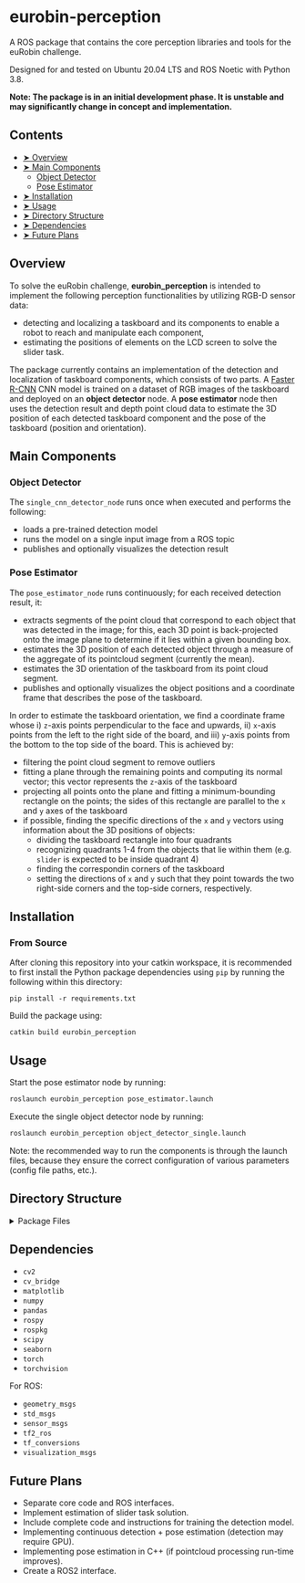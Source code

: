 # eurobin-perception

A ROS package that contains the core perception libraries and tools for the euRobin challenge.

Designed for and tested on Ubuntu 20.04 LTS and ROS Noetic with Python 3.8.

<b>Note: The package is in an initial development phase. It is unstable and may significantly change in concept and implementation.</b>

## Contents
- [➤ Overview](#overview)
- [➤ Main Components](#main-components)
    - [Object Detector](#object-detector)
    - [Pose Estimator](#pose-estimator)
- [➤ Installation](#installation)
- [➤ Usage](#usage)
- [➤ Directory Structure](#directory-structure)
- [➤ Dependencies](#dependencies)
- [➤ Future Plans](#future-plans)

## Overview

To solve the euRobin challenge, <b>eurobin_perception</b> is intended to implement the following perception functionalities by utilizing RGB-D sensor data:
* detecting and localizing a taskboard and its components to enable a robot to reach and manipulate each component,
* estimating the positions of elements on the LCD screen to solve the slider task.

The package currently contains an implementation of the detection and localization of taskboard components, which consists of two parts. A [Faster R-CNN](https://pytorch.org/vision/main/models/faster_rcnn.html) CNN model is trained on a dataset of RGB images of the taskboard and deployed on an <b>object detector</b> node. A <b>pose estimator</b> node then uses the detection result and depth point cloud data to estimate the 3D position of each detected taskboard component and the pose of the taskboard (position and orientation).

## Main Components

### Object Detector

The `single_cnn_detector_node` runs once when executed and performs the following:
* loads a pre-trained detection model
* runs the model on a single input image from a ROS topic
* publishes and optionally visualizes the detection result

### Pose Estimator

The `pose_estimator_node` runs continuously; for each received detection result, it:
* extracts segments of the point cloud that correspond to each object that was detected in the image; for this, each 3D point is back-projected onto the image plane to determine if it lies within a given bounding box.
* estimates the 3D position of each detected object through a measure of the aggregate of its pointcloud segment (currently the mean).
* estimates the 3D orientation of the taskboard from its point cloud segment.
* publishes and optionally visualizes the object positions and a coordinate frame that describes the pose of the taskboard.

In order to estimate the taskboard orientation, we find a coordinate frame whose i) `z`-axis points perpendicular to the face and upwards, ii) `x`-axis points from the left to the right side of the board, and iii) `y`-axis points from the bottom to the top side of the board. This is achieved by:
* filtering the point cloud segment to remove outliers
* fitting a plane through the remaining points and computing its normal vector; this vector represents the `z`-axis of the taskboard
* projecting all points onto the plane and fitting a minimum-bounding rectangle on the points; the sides of this rectangle are parallel to the `x` and `y` axes of the taskboard
* if possible, finding the specific directions of the `x` and `y` vectors using information about the 3D positions of objects:
  * dividing the taskboard rectangle into four quadrants
  * recognizing quadrants 1-4 from the objects that lie within them (e.g. `slider` is expected to be inside quadrant 4)
  * finding the correspondin corners of the taskboard
  * setting the directions of `x` and `y` such that they point towards the two right-side corners and the top-side corners, respectively.

## Installation

### From Source

After cloning this repository into your catkin workspace, it is recommended to first install the Python package dependencies using `pip` by running the following within this directory:
```
pip install -r requirements.txt
```

Build the package using:
```
catkin build eurobin_perception
```

## Usage

Start the pose estimator node by running:
```bash
roslaunch eurobin_perception pose_estimator.launch
```

Execute the single object detector node by running:
```bash
roslaunch eurobin_perception object_detector_single.launch
```

Note: the recommended way to run the components is through the launch files, because they ensure the correct configuration of various parameters (config file paths, etc.).

## Directory Structure

<details>
<summary> Package Files </summary>

```
eurobin-perception
│
├── src
│   └── eurobin_perception
│       ├── __init__.py
│       ├── dataset.py
│       ├── models.py
│       ├── utils.py
│       └── visualization.py
│
├── ros
│   └── scripts
│   |   ├── single_cnn_detector_node
│   |   └── pose_estimator_node
│   └── launch
│       ├── object_detector_single.launch
│       └── pose_estimator.launch
│
├── scripts
│   └── test_dmp_approximator.py
│
├── config/
├── models/
├── msg/
├── setup.py
├── CMakeLists.txt
├── package.xml
├── requirements.txt
├── README.md
└── LICENSE
```

</details>


## Dependencies

* `cv2`
* `cv_bridge`
* `matplotlib`
* `numpy`
* `pandas`
* `rospy`
* `rospkg`
* `scipy`
* `seaborn`
* `torch`
* `torchvision`

For ROS:

* `geometry_msgs`
* `std_msgs`
* `sensor_msgs`
* `tf2_ros`
* `tf_conversions`
* `visualization_msgs`

## Future Plans

* Separate core code and ROS interfaces.
* Implement estimation of slider task solution.
* Include complete code and instructions for training the detection model.
* Implementing continuous detection + pose estimation (detection may require GPU).
* Implementing pose estimation in C++ (if pointcloud processing run-time improves).
* Create a ROS2 interface.

<!-- TODO: Add references, etc., if any
## Credits
* ...
 -->

